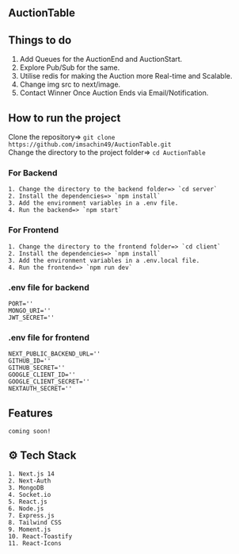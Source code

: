 ## AuctionTable  

## Things to do
1. Add Queues for the AuctionEnd and AuctionStart.
2. Explore Pub/Sub for the same.
3. Utilise redis for making the Auction more Real-time and Scalable.
4. Change img src to next/image.
5. Contact Winner Once Auction Ends via Email/Notification.

## How to run the project
   Clone the repository=> `git clone https://github.com/imsachin49/AuctionTable.git`   
   Change the directory to the project folder=> `cd AuctionTable`

### For Backend
    1. Change the directory to the backend folder=> `cd server`
    2. Install the dependencies=> `npm install`
    3. Add the environment variables in a .env file.
    4. Run the backend=> `npm start`

### For Frontend
    1. Change the directory to the frontend folder=> `cd client`
    2. Install the dependencies=> `npm install`
    3. Add the environment variables in a .env.local file.
    4. Run the frontend=> `npm run dev`

### .env file for backend
```
PORT=''
MONGO_URI=''
JWT_SECRET=''
```

### .env file for frontend
```
NEXT_PUBLIC_BACKEND_URL=''
GITHUB_ID=''
GITHUB_SECRET=''
GOOGLE_CLIENT_ID=''
GOOGLE_CLIENT_SECRET=''
NEXTAUTH_SECRET=''
```

## Features
    coming soon!

## ⚙️ Tech Stack
    1. Next.js 14
    2. Next-Auth
    3. MongoDB
    4. Socket.io
    5. React.js
    6. Node.js
    7. Express.js
    8. Tailwind CSS
    9. Moment.js
    10. React-Toastify
    11. React-Icons